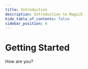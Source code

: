 ```yaml
---
title: Introduction
description: Introduction to Magick
hide_table_of_contents: false
sidebar_position: 6
---
```


# Getting Started

How are you?
